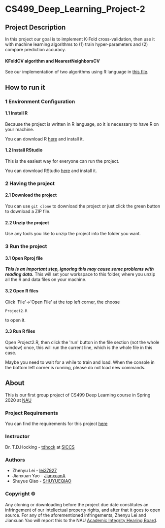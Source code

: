 # CS499_Deep_Learning_Project-2

## Project Description
In this project our goal is to implement K-Fold cross-validation, then use it with machine learning algorithms to (1) train hyper-parameters and (2) compare prediction accuracy.

#### KFoldCV algorithm and NearestNeighborsCV
See our implementation of two algorithms using R language in [this file](Project2.R).

## How to run it
### 1 Environment Configuration
#### 1.1 Install R
Because the project is written in R language, so it is necessary to have R on your machine.

You can download R [here](https://www.r-project.org/) and install it.

#### 1.2 Install RStudio
This is the easiest way for everyone can run the project.

You can download RStudio [here](https://rstudio.com/products/rstudio/download/#download) and install it.

### 2 Having the project
#### 2.1 Download the project
You can use ```git clone``` to download the project or just click the green button to download a ZIP file.

#### 2.2 Unzip the project
Use any tools you like to unzip the project into the folder you want.

### 3 Run the project
#### 3.1 Open Rproj file
***This is an important step, ignoring this may cause some problems with reading data.***
This will set your workspace to this folder, where you unzip all the R and data files on your machine.

#### 3.2 Open R files
Click 'File'->'Open File' at the top left corner, the choose
```
Project2.R
```
to open it.

#### 3.3 Run R files
Open Project2.R, then click the 'run' button in the file section (not the whole window) once, this will run the current line, which is the whole file in this case.

Maybe you need to wait for a while to train and load. When the console in the bottom left corner is running, please do not load new commands.

## About
This is our first group project of CS499 Deep Learning course in Spring 2020 at [NAU](https://nau.edu/)

### Project Requirements
You can find the requirements for this project [here](https://github.com/tdhock/cs499-spring2020/blob/master/projects/2.org)

### Instructor
Dr. T.D.Hocking - [tdhock](https://github.com/tdhock) at [SICCS](https://nau.edu/school-of-informatics-computing-and-cyber-systems/)

### Authors
* Zhenyu Lei - [lei37927](https://github.com/lei37927)
* Jianxuan Yao - [JianxuanA](https://github.com/JianxuanA)
* Shuyue Qiao - [SHUYUEQIAO](https://github.com/SHUYUEQIAO)

### Copyright ©
Any cloning or downloading before the project due date constitutes an infringement of our intellectual property rights, and after that it goes to open source. For any of the aforementioned infringements, Zhenyu Lei and Jianxuan Yao will report this to the NAU [Academic Integrity Hearing Board](https://in.nau.edu/academic-affairs/academic-integrity/).
